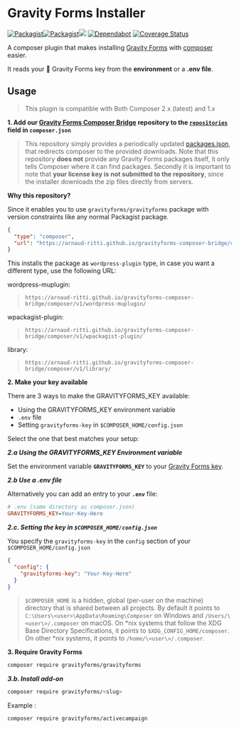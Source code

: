 # Gravity Forms Installer

[![Packagist](https://img.shields.io/packagist/v/arnaud-ritti/gravityforms-installer.svg?maxAge=3600)](https://packagist.org/packages/arnaud-ritti/gravityforms-installer)[![Packagist](https://img.shields.io/packagist/l/arnaud-ritti/gravityforms-installer.svg?maxAge=2592000)](https://github.com/arnaud-ritti/gravityforms-installer/blob/master/LICENSE)![](https://github.com/arnaud-ritti/gravityforms-installer/workflows/Master%20Build/badge.svg)
[![Dependabot](https://badgen.net/badge/Dependabot/enabled/green?icon=dependabot)](https://dependabot.com/)
[![Coverage Status](https://coveralls.io/repos/github/arnaud-ritti/gravityforms-installer/badge.svg?branch=master)](https://coveralls.io/github/arnaud-ritti/gravityforms-installer?branch=master)

A composer plugin that makes installing [Gravity Forms] with [composer] easier. 

It reads your :key: Gravity Forms key from the **environment** or a **.env file**.

[Gravity Forms]: https://www.gravityforms.com/
[composer]: https://github.com/composer/composer

## Usage

> This plugin is compatible with Both Composer 2.x (latest) and 1.x

**1. Add our [Gravity Forms Composer Bridge](https://github.com/arnaud-ritti/gravityforms-composer-bridge) repository to the [`repositories`][composer-repositories] field in `composer.json`**
> This repository simply provides a periodically updated [packages.json](https://arnaud-ritti.github.io/gravityforms-composer-bridge/composer/v2/packages.json), that redirects composer to the provided downloads. 
Note that this repository **does not** provide any Gravity Forms packages itself, it only tells Composer where it can find packages.
Secondly it is important to note that **your license key is not submitted to the repository**, since the installer downloads the zip files directly from servers.

**Why this repository?**

Since it enables you to use `gravityforms/gravityforms` package with version constraints like any normal Packagist package.

```json
{
  "type": "composer",
  "url": "https://arnaud-ritti.github.io/gravityforms-composer-bridge/composer/v1/wordpress-plugin/"
}
```

This installs the package as `wordpress-plugin` type, in case you want a different type, use the following URL:

wordpress-muplugin:
> `https://arnaud-ritti.github.io/gravityforms-composer-bridge/composer/v1/wordpress-muplugin/`

wpackagist-plugin:
> `https://arnaud-ritti.github.io/gravityforms-composer-bridge/composer/v1/wpackagist-plugin/`

library:
> `https://arnaud-ritti.github.io/gravityforms-composer-bridge/composer/v1/library/`


**2. Make your key available**

There are 3 ways to make the GRAVITYFORMS_KEY available:
- Using the GRAVITYFORMS_KEY environment variable
- `.env` file
- Setting `gravityforms-key` in `$COMPOSER_HOME/config.json`

Select the one that best matches your setup:

***2.a Using the GRAVITYFORMS_KEY Environment variable***

Set the environment variable **`GRAVITYFORMS_KEY`** to your [Gravity Forms key][gravityforms-account].

***2.b Use a .env file***

Alternatively you can add an entry to your **`.env`** file:

```ini
# .env (same directory as composer.json)
GRAVITYFORMS_KEY=Your-Key-Here
```

***2.c. Setting the key in `$COMPOSER_HOME/config.json`***

You specify the `gravityforms-key` in the `config` section of your `$COMPOSER_HOME/config.json`
```json
{
  "config": {
    "gravityforms-key": "Your-Key-Here"
  }
}
```
> `$COMPOSER_HOME` is a hidden, global (per-user on the machine) directory that is shared between all projects.
> By default it points to `C:\Users\<user>\AppData\Roaming\Composer` on Windows and `/Users/\<user\>/.composer` on macOS. 
> On *nix systems that follow the XDG Base Directory Specifications, it points to `$XDG_CONFIG_HOME/composer`. 
> On other *nix systems, it points to `/home/\<user\>/.composer`.

**3. Require Gravity Forms**

```sh
composer require gravityforms/gravityforms
```

***3.b. Install add-on***

```sh
composer require gravityforms/<slug>
```

Example :
```sh
composer require gravityforms/activecampaign
```

[composer-repositories]: https://getcomposer.org/doc/04-schema.md#repositories
[gravityforms-account]: https://www.gravityforms.com/wp-login.php
